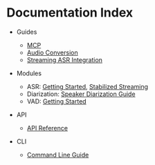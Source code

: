 # Documentation Index

- Guides
  - [MCP](Guides/MCP.md)
  - [Audio Conversion](Guides/AudioConversion.md)
  - [Streaming ASR Integration](Guides/StreamingIntegration.md)

- Modules
  - ASR: [Getting Started](ASR/GettingStarted.md), [Stabilized Streaming](ASR/StabilizedStreaming.md)
  - Diarization: [Speaker Diarization Guide](SpeakerDiarization.md)
  - VAD: [Getting Started](VAD/GettingStarted.md)

- API
  - [API Reference](API.md)
  
- CLI
  - [Command Line Guide](CLI.md)
